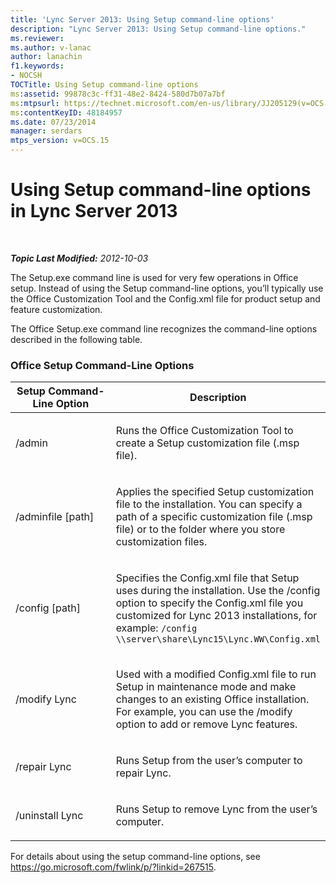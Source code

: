 ```yaml
---
title: 'Lync Server 2013: Using Setup command-line options'
description: "Lync Server 2013: Using Setup command-line options."
ms.reviewer: 
ms.author: v-lanac
author: lanachin
f1.keywords:
- NOCSH
TOCTitle: Using Setup command-line options
ms:assetid: 99878c3c-ff31-48e2-8424-580d7b07a7bf
ms:mtpsurl: https://technet.microsoft.com/en-us/library/JJ205129(v=OCS.15)
ms:contentKeyID: 48184957
ms.date: 07/23/2014
manager: serdars
mtps_version: v=OCS.15
---
```


# Using Setup command-line options in Lync Server 2013

<div data-xmlns="http://www.w3.org/1999/xhtml">

<div class="topic" data-xmlns="http://www.w3.org/1999/xhtml" data-msxsl="urn:schemas-microsoft-com:xslt" data-cs="https://msdn.microsoft.com/">

<div data-asp="https://msdn2.microsoft.com/asp">



</div>

<div id="mainSection">

<div id="mainBody">

<span> </span>

_**Topic Last Modified:** 2012-10-03_

The Setup.exe command line is used for very few operations in Office setup. Instead of using the Setup command-line options, you’ll typically use the Office Customization Tool and the Config.xml file for product setup and feature customization.

The Office Setup.exe command line recognizes the command-line options described in the following table.

### Office Setup Command-Line Options

<table>
<colgroup>
<col style="width: 50%" />
<col style="width: 50%" />
</colgroup>
<thead>
<tr class="header">
<th>Setup Command-Line Option</th>
<th>Description</th>
</tr>
</thead>
<tbody>
<tr class="odd">
<td><p>/admin</p></td>
<td><p>Runs the Office Customization Tool to create a Setup customization file (.msp file).</p></td>
</tr>
<tr class="even">
<td><p>/adminfile [path]</p></td>
<td><p>Applies the specified Setup customization file to the installation. You can specify a path of a specific customization file (.msp file) or to the folder where you store customization files.</p></td>
</tr>
<tr class="odd">
<td><p>/config [path]</p></td>
<td><p>Specifies the Config.xml file that Setup uses during the installation. Use the /config option to specify the Config.xml file you customized for Lync 2013 installations, for example: <code>/config \\server\share\Lync15\Lync.WW\Config.xml</code></p></td>
</tr>
<tr class="even">
<td><p>/modify Lync</p></td>
<td><p>Used with a modified Config.xml file to run Setup in maintenance mode and make changes to an existing Office installation. For example, you can use the /modify option to add or remove Lync features.</p></td>
</tr>
<tr class="odd">
<td><p>/repair Lync</p></td>
<td><p>Runs Setup from the user’s computer to repair Lync.</p></td>
</tr>
<tr class="even">
<td><p>/uninstall Lync</p></td>
<td><p>Runs Setup to remove Lync from the user’s computer.</p></td>
</tr>
</tbody>
</table>


For details about using the setup command-line options, see <https://go.microsoft.com/fwlink/p/?linkid=267515>.

</div>

<span> </span>

</div>

</div>

</div>

